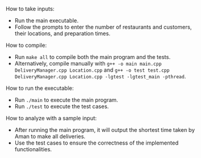 How to take inputs:
- Run the main executable.
- Follow the prompts to enter the number of restaurants and customers, their locations, and preparation times.

How to compile:
- Run `make all` to compile both the main program and the tests.
- Alternatively, compile manually with `g++ -o main main.cpp DeliveryManager.cpp Location.cpp` and `g++ -o test test.cpp DeliveryManager.cpp Location.cpp -lgtest -lgtest_main -pthread`.

How to run the executable:
- Run `./main` to execute the main program.
- Run `./test` to execute the test cases.

How to analyze with a sample input:
- After running the main program, it will output the shortest time taken by Aman to make all deliveries.
- Use the test cases to ensure the correctness of the implemented functionalities.
